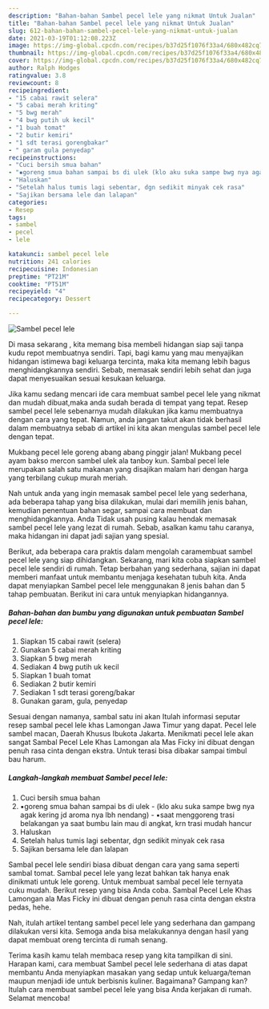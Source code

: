 ```yaml
---
description: "Bahan-bahan Sambel pecel lele yang nikmat Untuk Jualan"
title: "Bahan-bahan Sambel pecel lele yang nikmat Untuk Jualan"
slug: 612-bahan-bahan-sambel-pecel-lele-yang-nikmat-untuk-jualan
date: 2021-03-19T01:12:08.223Z
image: https://img-global.cpcdn.com/recipes/b37d25f1076f33a4/680x482cq70/sambel-pecel-lele-foto-resep-utama.jpg
thumbnail: https://img-global.cpcdn.com/recipes/b37d25f1076f33a4/680x482cq70/sambel-pecel-lele-foto-resep-utama.jpg
cover: https://img-global.cpcdn.com/recipes/b37d25f1076f33a4/680x482cq70/sambel-pecel-lele-foto-resep-utama.jpg
author: Ralph Hodges
ratingvalue: 3.8
reviewcount: 8
recipeingredient:
- "15 cabai rawit selera"
- "5 cabai merah kriting"
- "5 bwg merah"
- "4 bwg putih uk kecil"
- "1 buah tomat"
- "2 butir kemiri"
- "1 sdt terasi gorengbakar"
- " garam gula penyedap"
recipeinstructions:
- "Cuci bersih smua bahan"
- "▪goreng smua bahan sampai bs di ulek (klo aku suka sampe bwg nya agak kering jd aroma nya lbh nendang) ▪saat menggoreng trasi belakangan ya saat bumbu lain mau di angkat, krn trasi mudah hancur"
- "Haluskan"
- "Setelah halus tumis lagi sebentar, dgn sedikit minyak cek rasa"
- "Sajikan bersama lele dan lalapan"
categories:
- Resep
tags:
- sambel
- pecel
- lele

katakunci: sambel pecel lele 
nutrition: 241 calories
recipecuisine: Indonesian
preptime: "PT21M"
cooktime: "PT51M"
recipeyield: "4"
recipecategory: Dessert

---
```



![Sambel pecel lele](https://img-global.cpcdn.com/recipes/b37d25f1076f33a4/680x482cq70/sambel-pecel-lele-foto-resep-utama.jpg)

Di masa  sekarang , kita memang bisa membeli hidangan siap saji tanpa kudu repot membuatnya sendiri. Tapi, bagi kamu yang mau menyajikan hidangan istimewa bagi keluarga tercinta, maka kita memang lebih bagus menghidangkannya sendiri. Sebab, memasak sendiri lebih sehat dan juga dapat menyesuaikan sesuai kesukaan keluarga.

Jika kamu sedang mencari ide cara membuat sambel pecel lele yang nikmat dan mudah dibuat,maka anda sudah berada di tempat yang tepat. Resep sambel pecel lele  sebenarnya mudah dilakukan jika kamu membuatnya dengan cara yang tepat. Namun, anda jangan takut akan tidak berhasil dalam membuatnya 
sebab di artikel ini kita akan mengulas sambel pecel lele dengan tepat.  

Mukbang pecel lele goreng abang abang pinggir jalan! Mukbang pecel ayam bakso mercon sambel ulek ala tanboy kun. Sambal pecel lele merupakan salah satu makanan yang disajikan malam hari dengan harga yang terbilang cukup murah meriah.

Nah untuk anda yang ingin memasak sambel pecel lele yang sederhana, ada beberapa tahap yang bisa dilakukan, mulai dari memilih jenis bahan, kemudian penentuan bahan segar, sampai cara membuat dan menghidangkannya. Anda Tidak usah pusing kalau hendak memasak sambel pecel lele yang lezat di rumah. Sebab, asalkan kamu  tahu caranya, maka hidangan ini dapat jadi sajian yang spesial.

Berikut, ada beberapa cara praktis  dalam mengolah caramembuat sambel pecel lele yang siap dihidangkan. Sekarang, mari kita coba siapkan sambel pecel lele sendiri di rumah. Tetap berbahan yang sederhana, sajian ini dapat memberi manfaat untuk membantu menjaga kesehatan tubuh kita. Anda dapat menyiapkan Sambel pecel lele menggunakan 8 jenis bahan dan 5 tahap pembuatan. Berikut ini cara untuk menyiapkan hidangannya.

<!--inarticleads1-->

##### Bahan-bahan dan bumbu yang digunakan untuk pembuatan Sambel pecel lele:

1. Siapkan 15 cabai rawit (selera)
1. Gunakan 5 cabai merah kriting
1. Siapkan 5 bwg merah
1. Sediakan 4 bwg putih uk kecil
1. Siapkan 1 buah tomat
1. Sediakan 2 butir kemiri
1. Sediakan 1 sdt terasi goreng/bakar
1. Gunakan  garam, gula, penyedap


Sesuai dengan namanya, sambal satu ini akan Itulah informasi seputar resep sambal pecel lele khas Lamongan Jawa Timur yang dapat. Pecel lele sambel macan, Daerah Khusus Ibukota Jakarta. Menikmati pecel lele akan sangat Sambal Pecel Lele Khas Lamongan ala Mas Ficky ini dibuat dengan penuh rasa cinta dengan ekstra. Untuk terasi bisa dibakar sampai timbul bau harum. 

<!--inarticleads2-->

##### Langkah-langkah membuat Sambel pecel lele:

1. Cuci bersih smua bahan
1. ▪goreng smua bahan sampai bs di ulek - (klo aku suka sampe bwg nya agak kering jd aroma nya lbh nendang) - ▪saat menggoreng trasi belakangan ya saat bumbu lain mau di angkat, krn trasi mudah hancur
1. Haluskan
1. Setelah halus tumis lagi sebentar, dgn sedikit minyak cek rasa
1. Sajikan bersama lele dan lalapan


Sambal pecel lele sendiri biasa dibuat dengan cara yang sama seperti sambal tomat. Sambal pecel lele yang lezat bahkan tak hanya enak dinikmati untuk lele goreng. Untuk membuat sambal pecel lele ternyata cuku mudah. Berikut resep yang bisa Anda coba. Sambal Pecel Lele Khas Lamongan ala Mas Ficky ini dibuat dengan penuh rasa cinta dengan ekstra pedas, hehe. 

Nah, itulah artikel tentang  sambel pecel lele  yang sederhana dan gampang dilakukan versi kita. Semoga anda bisa melakukannya dengan hasil yang dapat membuat oreng tercinta di rumah senang. 

Terima kasih kamu telah membaca resep yang kita tampilkan di sini. Harapan kami, cara membuat  Sambel pecel lele sederhana di atas dapat membantu Anda menyiapkan masakan yang sedap untuk keluarga/teman maupun menjadi ide untuk berbisnis kuliner. Bagaimana? Gampang kan? Itulah cara membuat sambel pecel lele yang bisa Anda kerjakan di rumah. Selamat mencoba!

